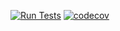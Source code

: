 [![Run Tests](https://github.com/KTNCM/ktncm-services/actions/workflows/test.yml/badge.svg)](https://github.com/KTNCM/ktncm-services/actions/workflows/test.yml)
[![codecov](https://codecov.io/gh/KTNCM/ktncm-services/branch/main/graph/badge.svg)](https://codecov.io/gh/KTNCM/ktncm-services)